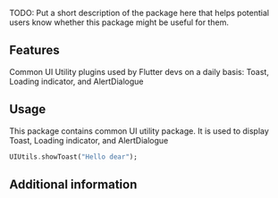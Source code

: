 <!--
This README describes the package. If you publish this package to pub.dev,
this README's contents appear on the landing page for your package.

For information about how to write a good package README, see the guide for
[writing package pages](https://dart.dev/guides/libraries/writing-package-pages).

For general information about developing packages, see the Dart guide for
[creating packages](https://dart.dev/guides/libraries/create-library-packages)
and the Flutter guide for
[developing packages and plugins](https://flutter.dev/developing-packages).
-->

TODO: Put a short description of the package here that helps potential users
know whether this package might be useful for them.

## Features

Common UI Utility plugins used by Flutter devs on a daily basis: Toast, Loading indicator, and AlertDialogue

[//]: # (## Getting started)

[//]: # ()
[//]: # (TODO: List prerequisites and provide or point to information on how to)

[//]: # (start using the package.)

## Usage

This package contains common UI utility package. It is used to display Toast, Loading indicator, and AlertDialogue

```dart
UIUtils.showToast("Hello dear");
```

## Additional information

[//]: # (TODO: Tell users more about the package: where to find more information, how to)

[//]: # (contribute to the package, how to file issues, what response they can expect)

[//]: # (from the package authors, and more.)
